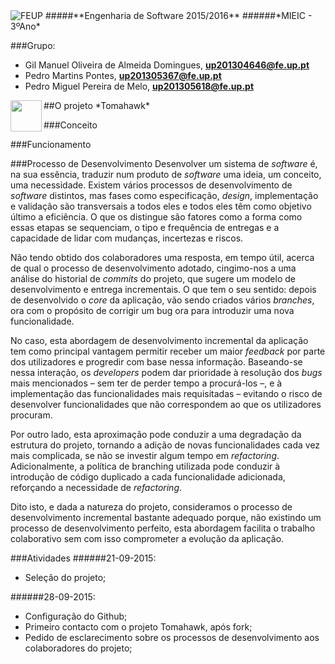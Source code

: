 <img src="https://encrypted-tbn2.gstatic.com/images?q=tbn:ANd9GcQ5v37xur40kL994HczH-li9mzyHP47jhvORpy-vNoHzatPjm11gSvwLVU" alt="FEUP">
#####**Engenharia de Software 2015/2016**
######*MIEIC - 3ºAno* 

###Grupo:
- Gil Manuel Oliveira de Almeida Domingues, **up201304646@fe.up.pt** 
- Pedro Martins Pontes, **up201305367@fe.up.pt**
- Pedro Miguel Pereira de Melo, **up201305618@fe.up.pt**


<img src="https://avatars0.githubusercontent.com/u/440844?v=3&s=200" align="left" width="50">
##O projeto *Tomahawk*

###Conceito

###Funcionamento

###Processo de Desenvolvimento
Desenvolver um sistema de *software* é, na sua essência, traduzir num produto de *software* uma ideia, um conceito, uma necessidade. Existem vários processos de desenvolvimento de *software* distintos, mas fases como especificação, *design*, implementação e validação são transversais a todos eles e todos eles têm como objetivo último a eficiência. O que os distingue são fatores como a forma como essas etapas se sequenciam, o tipo e frequência de entregas e a capacidade de lidar com mudanças, incertezas e riscos.

Não tendo obtido dos colaboradores uma resposta, em tempo útil, acerca de qual o processo de desenvolvimento adotado, cingimo-nos a uma análise do historial de *commits* do projeto, que sugere um modelo de desenvolvimento e entrega incrementais. O que tem o seu sentido: depois de desenvolvido o *core* da aplicação, vão sendo criados vários *branches*, ora com o propósito de corrigir um bug ora para introduzir uma nova funcionalidade. 

No caso, esta abordagem de desenvolvimento incremental da aplicação tem como principal vantagem permitir receber um maior *feedback* por parte dos utilizadores e progredir com base nessa informação. Baseando-se nessa interação, os *developers* podem dar prioridade à resolução dos *bugs* mais mencionados – sem ter de perder tempo a procurá-los –, e à implementação das funcionalidades mais requisitadas – evitando o risco de desenvolver funcionalidades que não correspondem ao que os utilizadores procuram.

Por outro lado, esta aproximação pode conduzir a uma degradação da estrutura do projeto, tornando a adição de novas funcionalidades cada vez mais complicada, se não se investir algum tempo em *refactoring*. Adicionalmente, a política de branching utilizada pode conduzir à introdução de código duplicado a cada funcionalidade adicionada, reforçando a necessidade de *refactoring*.

Dito isto, e dada a natureza do projeto, consideramos o processo de desenvolvimento incremental bastante adequado porque, não existindo um processo de desenvolvimento perfeito, esta abordagem facilita o trabalho colaborativo sem com isso comprometer a evolução da aplicação.


###Atividades
######21-09-2015:
- Seleção do projeto;

######28-09-2015:
- Configuração do Github;
- Primeiro contacto com o projeto Tomahawk, após fork; 
- Pedido de esclarecimento sobre os processos de desenvolvimento aos colaboradores do projeto;





